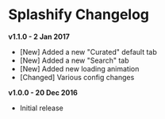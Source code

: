 # Splashify Changelog

**v1.1.0 - 2 Jan 2017**
* [New] Added a new "Curated" default tab
* [New] Added a new "Search" tab
* [New] Added new loading animation
* [Changed] Various config changes

**v1.0.0 - 20 Dec 2016**
* Initial release

